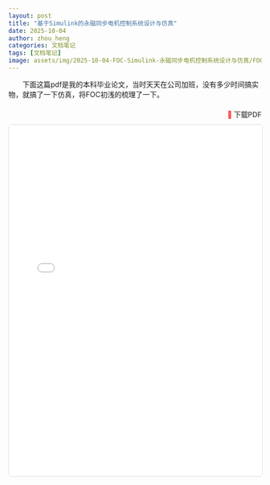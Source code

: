 ```yaml
---
layout: post
title: "基于Simulink的永磁同步电机控制系统设计与仿真"
date: 2025-10-04
author: zhou_heng
categories: 文档笔记 
tags: [文档笔记]
image: assets/img/2025-10-04-FOC-Simulink-永磁同步电机控制系统设计与仿真/FOC仿真模型图.jpg
---
```


&emsp;&emsp;下面这篇pdf是我的本科毕业论文，当时天天在公司加班，没有多少时间搞实物，就搞了一下仿真，将FOC初浅的梳理了一下。

<div class="pdf-embed">
  <div class="pdf-header" style="text-align: right; margin-bottom: 10px;">
    <a href="/assets/pdf/基于Simulink的永磁同步电机控制系统设计与仿真.pdf" target="_blank" style="color: #666; text-decoration: none; font-weight: bold;">
      <span style="color: #ff0000;">📄</span> 下载PDF
    </a>
  </div>
  <iframe src="/assets/pdf/基于Simulink的永磁同步电机控制系统设计与仿真.pdf#view=FitH" width="100%" height="700px" style="border: 1px solid #ddd; border-radius: 5px;">
    <p>您的浏览器不支持iframe，请<a href="/assets/pdf/基于Simulink的永磁同步电机控制系统设计与仿真.pdf" target="_blank">点击这里在新窗口查看PDF文件</a>。</p>
  </iframe>
</div>

<style>
.pdf-embed {
  margin: 20px 0;
}

.pdf-header a:hover {
  text-decoration: underline;
  color: #333; /* 鼠标悬停时文字变深色 */
}

/* 响应式设计：在不同屏幕尺寸下调整高度 */
@media (max-width: 768px) {
  .pdf-embed iframe {
    height: 500px; /* 移动设备上适当减小高度 */
  }
  
  .pdf-header {
    text-align: center; /* 移动设备上居中对齐 */
  }
}

@media (min-width: 1200px) {
  .pdf-embed iframe {
    height: 750px; /* 大屏幕上适当增加高度 */
  }
}
</style>
